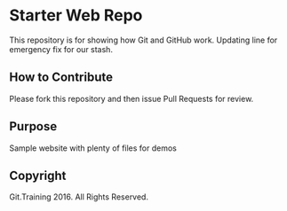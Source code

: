 # Starter Web Repo

This repository is for showing how Git and GitHub work. Updating line for emergency fix for our stash.

## How to Contribute

Please fork this repository and then issue Pull Requests for review.

## Purpose

Sample website with plenty of files for demos

## Copyright

Git.Training 2016. All Rights Reserved.